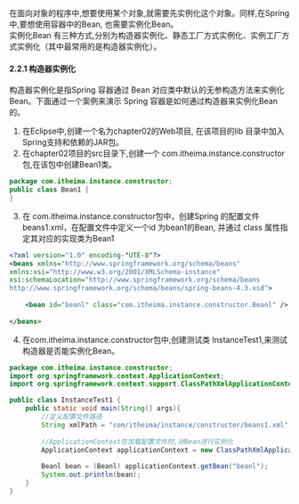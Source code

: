 在面向对象的程序中,想要使用某个对象,就需要先实例化这个对象。同样,在Spring中,要想使用容器中的Bean, 也需要实例化Bean。  
实例化Bean 有三种方式,分别为构造器实例化、静态工厂方式实例化、实例工厂方式实例化（其中最常用的是构造器实例化）。  
#### 2.2.1 构造器实例化
构造器实例化是指Spring 容器通过 Bean 对应类中默认的无参构造方法来实例化Bean。下面通过一个案例来演示 Spring 容器是如何通过构造器来实例化Bean的。
1. 在Eclipse中,创建一个名为chapter02的Web项目, 在该项目的lib 目录中加入Spring支持和依赖的JAR包。
2. 在chapter02项目的src目录下,创建一个 com.itheima.instance.constructor包,在该包中创建Bean1类。
```java
package com.itheima.instance.constructor;
public class Bean1 {
}
```
3. 在 com.itheima.instance.constructor包中，创建Spring 的配置文件beans1.xml，在配置文件中定义一个id 为bean1的Bean, 并通过 class 属性指定其对应的实现类为Bean1
```xml
<?xml version="1.0" encoding-"UTE-8"?>
<beans xmlns="http://www.springframework.org/schema/beans"
xmlns:xsi="http://www.w3.org/2001/XMLSchema-instance"
xsi:schemaLocation="http://www.springframework.org/schema/beans
http://www.springframework.org/schema/beans/spring-beans-4.3.xsd">
    
    <bean id="beanl" class="com.itheima.instance.constructor.Beanl" />
    
</beans>
```
4. 在com.itheima.instance.constructor包中,创建测试类 InstanceTest1,来测试构造器是否能实例化Bean。
```java
package com.itheima.instance.constructor;
import org.springframework.context.ApplicationContext;
import org.springframework.context.support.ClassPathXmlApplicationContext;

public class InstanceTest1 {
    public static void main(String(] args){
        //定义配置文件路径
        String xmlPath = "com/itheima/instance/constructor/beans1.xml";
        
        //ApplicationContext在加载配置文件时,对Bean进行实例化
        ApplicationContext applicationContext = new ClassPathXmlApplicationContext(xmlPath);
        
        Beanl bean = (Beanl) applicationContext.getBean("beanl");
        System.out.println(bean);
    }
}

```
